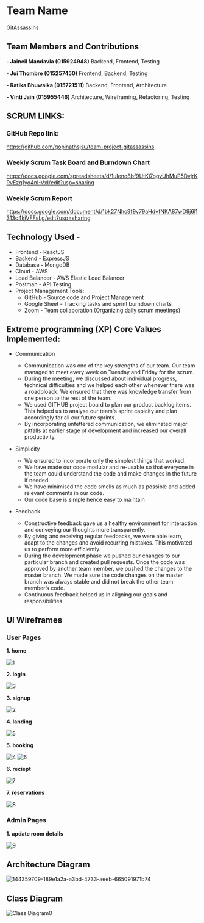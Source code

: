 # Team Name
GitAssassins

## Team Members and Contributions

**- Jaineil Mandavia (015924948)**
Backend, Frontend, Testing

**- Jui Thombre (015257450)**
Frontend, Backend, Testing

**- Ratika Bhuwalka (015721511)**
Backend, Frontend, Architecture

**- Vinti Jain (015955446)**
Architecture, Wireframing, Refactoring, Testing

## SCRUM LINKS: 
### GitHub Repo link:
https://github.com/gopinathsjsu/team-project-gitassassins

### Weekly Scrum Task Board and Burndown Chart
https://docs.google.com/spreadsheets/d/1uIeno8bf9UtKi7ogyUhMuP5DvjrKRvEzg1yo4nI-VxI/edit?usp=sharing

### Weekly Scrum Report
https://docs.google.com/document/d/1bk27Nhc9f9v79aHdvfNKA87wD9j6l1313c4kjVFFsLg/edit?usp=sharing

## Technology Used -
* Frontend - ReactJS
* Backend - ExpressJS
* Database - MongoDB
* Cloud - AWS
* Load Balancer - AWS Elastic Load Balancer
* Postman - API Testing
* Project Management Tools:  
   * GitHub - Source code and Project Management
   * Google Sheet - Tracking tasks and sprint burndown charts
   * Zoom - Team collaboration (Organizing daily scrum meetings)

## Extreme programming (XP) Core Values Implemented:
 * Communication
    * Communication was one of the key strengths of our team. Our team managed to meet every week on Tuesday and Friday for the scrum.
    * During the meeting, we discussed about individual progress, technical difficulties and we helped each other whenever there was a roadbloack. We ensured that there was knowledge transfer from one person to the rest of the team.
    * We used GITHUB project board to plan our product backlog items. This helped us to analyse our team's sprint capicity and plan accordingly for all our future sprints.
    * By incorporating unfettered communication, we eliminated major pitfalls at earlier stage of development and increased our overall productivity.

  * Simplicity
    * We ensured to incorporate only the simplest things that worked.
    * We have made our code modular and re-usable so that everyone in the team could understand the code and make changes in the future if needed.
    * We have minimised the code smells as much as possible and added relevant comments in our code.
    * Our code base is simple hence easy to maintain
  
  * Feedback
       * Constructive feedback gave us a healthy environment for interaction and conveying our thoughts more transparently.
       * By giving and receiving regular feedbacks, we were able learn, adapt to the changes and avoid recurring mistakes. This motivated us to perform more efficiently.
       * During the development phase we pushed our changes to our particular branch and created pull requests. Once the code was approved by another team member, we pushed the changes to the master branch. We made sure the code changes on the master branch was always stable and did not break the other team member’s code.
       * Continuous feedback helped us in aligning our goals and responsibilities.

## UI Wireframes
### User Pages
**1. home**

![1](https://user-images.githubusercontent.com/85063516/168510428-ffaa6a49-5d74-41f4-bcf4-95343744ddb1.png)

**2. login**

![3](https://user-images.githubusercontent.com/85063516/168510450-41b48c81-b742-4641-80d6-76e43e41cff4.png)

**3. signup**

![2](https://user-images.githubusercontent.com/85063516/168510495-17bd31b5-00be-4e5b-a6cb-6ae08f8dc74c.png)

**4. landing**
 
![5](https://user-images.githubusercontent.com/85063516/168510510-17b55ce7-9e7b-4a7b-96f1-e4d099130190.png)

**5. booking**

![4](https://user-images.githubusercontent.com/85063516/168510596-d1e127db-bed2-4377-97b5-dce124f1df15.png)
![6](https://user-images.githubusercontent.com/85063516/168510638-418d06cf-c951-452a-8bd9-7e860d997822.png)

**6. reciept**

![7](https://user-images.githubusercontent.com/85063516/168510663-74d93c4a-41f7-4a58-85fa-b5e678627435.png)

**7. reservations**

![8](https://user-images.githubusercontent.com/85063516/168510696-8d6e6d57-36fb-4961-be44-c1b3bd375f1b.png)


### Admin Pages
**1. update room details**

![9](https://user-images.githubusercontent.com/85063516/168510722-e4a079de-ab1b-4534-8c3e-361ae4dce675.png)

## Architecture Diagram
![144359709-189e1a2a-a3bd-4733-aeeb-665091971b74](https://user-images.githubusercontent.com/85063516/168495053-a19b6e65-0c10-4ca8-831a-f4c6ad9b84c2.png)

## Class Diagram
![Class Diagram0](https://user-images.githubusercontent.com/85063516/168495086-d97052fd-339e-43f6-b501-10d1a4438305.png)
